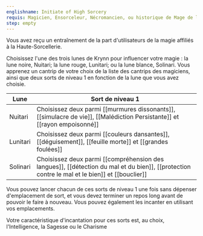 ```yaml
---
englishname: Initiate of High Sorcery
requis: Magicien, Ensorceleur, Nécromancien, ou historique de Mage de la Haute-Sorcellerie
step: empty
---
```

Vous avez reçu un entraînement de la part d'utilisateurs de la magie affiliés à la Haute-Sorcellerie.

Choisissez l'une des trois lunes de Krynn pour influencer votre magie : la lune noire, Nuitari; la lune rouge, Lunitari; ou la lune blance, Solinari. Vous apprenez un cantrip de votre choix de la liste des cantrips des magiciens, ainsi que deux sorts de niveau 1 en fonction de la lune que vous avez choisie.

| Lune | Sort de niveau 1 |
|------|------------------|
| Nuitari | Choisissez deux parmi [[murmures dissonants]], [[simulacre de vie]], [[Malédiction Persistante]] et [[rayon empoisonné]] |
| Lunitari | Choisissez deux parmi [[couleurs dansantes]], [[déguisement]], [[feuille morte]] et [[grandes foulées]] |
| Solinari | Choisissez deux parmi [[compréhension des langues]], [[détection du mal et du bien]], [[protection contre le mal et le bien]] et [[bouclier]] |

Vous pouvez lancer chacun de ces sorts de niveau 1 une fois sans dépenser d'emplacement de sort, et vous devez terminer un repos long avant de pouvoir le faire à nouveau. Vous pouvez également les incanter en utilisant vos emplacements.

Votre caractéristique d'incantation pour ces sorts est, au choix, l'Intelligence, la Sagesse ou le Charisme
